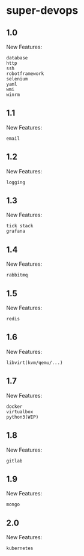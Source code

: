 # super-devops

## 1.0

New Features:

    database
    http
    ssh
    robotframework
    selenium
    yaml
    wmi
    winrm

## 1.1

New Features:

    email


## 1.2

New Features:

    logging

## 1.3

New Features:

    tick stack
    grafana

## 1.4

New Features:

    rabbitmq

## 1.5

New Features:

    redis

## 1.6

New Features:

    libvirt(kvm/qemu/...)

## 1.7

New Features:

    docker
    virtualbox
    python3(WIP)

## 1.8

New Features:

    gitlab

## 1.9

New Features:

    mongo

## 2.0

New Features:

    kubernetes
